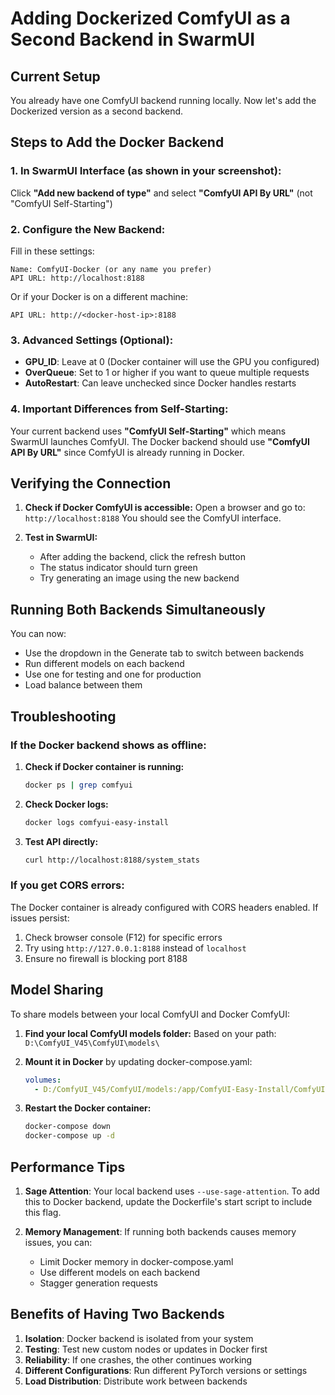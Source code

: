 # Adding Dockerized ComfyUI as a Second Backend in SwarmUI

## Current Setup
You already have one ComfyUI backend running locally. Now let's add the Dockerized version as a second backend.

## Steps to Add the Docker Backend

### 1. In SwarmUI Interface (as shown in your screenshot):

Click **"Add new backend of type"** and select **"ComfyUI API By URL"** (not "ComfyUI Self-Starting")

### 2. Configure the New Backend:

Fill in these settings:

```
Name: ComfyUI-Docker (or any name you prefer)
API URL: http://localhost:8188
```

Or if your Docker is on a different machine:
```
API URL: http://<docker-host-ip>:8188
```

### 3. Advanced Settings (Optional):

- **GPU_ID**: Leave at 0 (Docker container will use the GPU you configured)
- **OverQueue**: Set to 1 or higher if you want to queue multiple requests
- **AutoRestart**: Can leave unchecked since Docker handles restarts

### 4. Important Differences from Self-Starting:

Your current backend uses **"ComfyUI Self-Starting"** which means SwarmUI launches ComfyUI.
The Docker backend should use **"ComfyUI API By URL"** since ComfyUI is already running in Docker.

## Verifying the Connection

1. **Check if Docker ComfyUI is accessible:**
   Open a browser and go to: `http://localhost:8188`
   You should see the ComfyUI interface.

2. **Test in SwarmUI:**
   - After adding the backend, click the refresh button
   - The status indicator should turn green
   - Try generating an image using the new backend

## Running Both Backends Simultaneously

You can now:
- Use the dropdown in the Generate tab to switch between backends
- Run different models on each backend
- Use one for testing and one for production
- Load balance between them

## Troubleshooting

### If the Docker backend shows as offline:

1. **Check if Docker container is running:**
   ```bash
   docker ps | grep comfyui
   ```

2. **Check Docker logs:**
   ```bash
   docker logs comfyui-easy-install
   ```

3. **Test API directly:**
   ```bash
   curl http://localhost:8188/system_stats
   ```

### If you get CORS errors:

The Docker container is already configured with CORS headers enabled. If issues persist:

1. Check browser console (F12) for specific errors
2. Try using `http://127.0.0.1:8188` instead of `localhost`
3. Ensure no firewall is blocking port 8188

## Model Sharing

To share models between your local ComfyUI and Docker ComfyUI:

1. **Find your local ComfyUI models folder:**
   Based on your path: `D:\ComfyUI_V45\ComfyUI\models\`

2. **Mount it in Docker** by updating docker-compose.yaml:
   ```yaml
   volumes:
     - D:/ComfyUI_V45/ComfyUI/models:/app/ComfyUI-Easy-Install/ComfyUI/models
   ```

3. **Restart the Docker container:**
   ```bash
   docker-compose down
   docker-compose up -d
   ```

## Performance Tips

1. **Sage Attention**: Your local backend uses `--use-sage-attention`. To add this to Docker backend, update the Dockerfile's start script to include this flag.

2. **Memory Management**: If running both backends causes memory issues, you can:
   - Limit Docker memory in docker-compose.yaml
   - Use different models on each backend
   - Stagger generation requests

## Benefits of Having Two Backends

1. **Isolation**: Docker backend is isolated from your system
2. **Testing**: Test new custom nodes or updates in Docker first
3. **Reliability**: If one crashes, the other continues working
4. **Different Configurations**: Run different PyTorch versions or settings
5. **Load Distribution**: Distribute work between backends
